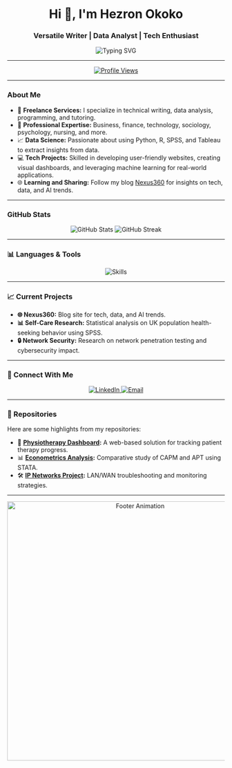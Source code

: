 <h1 align="center">Hi 👋, I'm Hezron Okoko</h1>
<h3 align="center"> Versatile Writer | Data Analyst | Tech Enthusiast</h3>

<p align="center">
  <img src="https://readme-typing-svg.demolab.com?font=Fira+Code&weight=500&size=24&pause=1000&color=0A9EEB&center=true&width=500&lines=Freelancer+Helping+Businesses+Excel;Turning+Data+Into+Actionable+Insights;Exploring+Tech%2C+Data%2C+and+AI+Trends" alt="Typing SVG" />
</p>

---

<p align="center">
  <a href="https://github.com/HefaCom">
    <img src="https://komarev.com/ghpvc/?username=HefaCom&style=for-the-badge&color=brightgreen" alt="Profile Views" />
  </a>
</p>

---

### About Me
- 🌟 **Freelance Services:** I specialize in technical writing, data analysis, programming, and tutoring.  
- 💼 **Professional Expertise:** Business, finance, technology, sociology, psychology, nursing, and more.  
- 📈 **Data Science:** Passionate about using Python, R, SPSS, and Tableau to extract insights from data.  
- 💻 **Tech Projects:** Skilled in developing user-friendly websites, creating visual dashboards, and leveraging machine learning for real-world applications.  
- 🌐 **Learning and Sharing:** Follow my blog [Nexus360](#) for insights on tech, data, and AI trends.  

---

### GitHub Stats  
<p align="center">
  <img src="https://github-readme-stats.vercel.app/api?username=HefaCom&show_icons=true&hide=issues&theme=radical" alt="GitHub Stats" />
  <img src="https://github-readme-streak-stats.herokuapp.com/?user=HefaCom&theme=radical" alt="GitHub Streak" />
</p>

---

### 📊 Languages & Tools
<p align="center">
  <img src="https://skillicons.dev/icons?i=python,html,css,js,java,r,sql,figma,git,github,tableau,latex" alt="Skills" />
</p>

---

### 📈 Current Projects
- **🌐 Nexus360:** Blog site for tech, data, and AI trends.
- **📊 Self-Care Research:** Statistical analysis on UK population health-seeking behavior using SPSS.
- **🔒 Network Security:** Research on network penetration testing and cybersecurity impact.

---

### 🤝 Connect With Me  
<p align="center">
  <a href="https://linkedin.com/in/hezron-okoko" target="_blank">
    <img src="https://img.shields.io/badge/LinkedIn-0077B5?style=for-the-badge&logo=linkedin&logoColor=white" alt="LinkedIn" />
  </a>
  <a href="mailto:okokohhezron254@gmail.com" target="_blank">
    <img src="https://img.shields.io/badge/Email-D14836?style=for-the-badge&logo=gmail&logoColor=white" alt="Email" />
  </a>
</p>

---

### 📂 Repositories
Here are some highlights from my repositories:  
- 🧠 **[Physiotherapy Dashboard](https://github.com/HefaCom/physiotherapy-dashboard):** A web-based solution for tracking patient therapy progress.  
- 📊 **[Econometrics Analysis](https://github.com/HefaCom/econometrics-analysis):** Comparative study of CAPM and APT using STATA.  
- 🛠 **[IP Networks Project](https://github.com/HefaCom/ip-networks-project):** LAN/WAN troubleshooting and monitoring strategies.

---

<p align="center">
  <img src="https://github.com/HefaCom/HefaCom/raw/main/assets/footer-animation.gif" alt="Footer Animation" width="600" />
</p>
